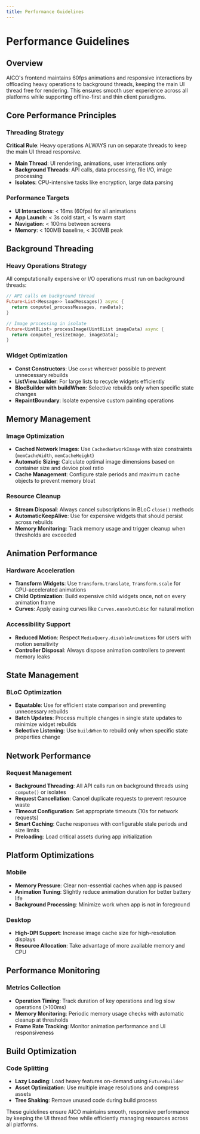 ```yaml
---
title: Performance Guidelines
---
```


# Performance Guidelines

## Overview

AICO's frontend maintains 60fps animations and responsive interactions by offloading heavy operations to background threads, keeping the main UI thread free for rendering. This ensures smooth user experience across all platforms while supporting offline-first and thin client paradigms.

## Core Performance Principles

### Threading Strategy
**Critical Rule**: Heavy operations ALWAYS run on separate threads to keep the main UI thread responsive.

- **Main Thread**: UI rendering, animations, user interactions only
- **Background Threads**: API calls, data processing, file I/O, image processing
- **Isolates**: CPU-intensive tasks like encryption, large data parsing

### Performance Targets
- **UI Interactions**: < 16ms (60fps) for all animations
- **App Launch**: < 3s cold start, < 1s warm start  
- **Navigation**: < 100ms between screens
- **Memory**: < 100MB baseline, < 300MB peak

## Background Threading

### Heavy Operations Strategy
All computationally expensive or I/O operations must run on background threads:

```dart
// API calls on background thread
Future<List<Message>> loadMessages() async {
  return compute(_processMessages, rawData);
}

// Image processing in isolate
Future<Uint8List> processImage(Uint8List imageData) async {
  return compute(_resizeImage, imageData);
}
```

### Widget Optimization
- **Const Constructors**: Use `const` wherever possible to prevent unnecessary rebuilds
- **ListView.builder**: For large lists to recycle widgets efficiently
- **BlocBuilder with buildWhen**: Selective rebuilds only when specific state changes
- **RepaintBoundary**: Isolate expensive custom painting operations

## Memory Management

### Image Optimization
- **Cached Network Images**: Use `CachedNetworkImage` with size constraints (`memCacheWidth`, `memCacheHeight`)
- **Automatic Sizing**: Calculate optimal image dimensions based on container size and device pixel ratio
- **Cache Management**: Configure stale periods and maximum cache objects to prevent memory bloat

### Resource Cleanup
- **Stream Disposal**: Always cancel subscriptions in BLoC `close()` methods
- **AutomaticKeepAlive**: Use for expensive widgets that should persist across rebuilds
- **Memory Monitoring**: Track memory usage and trigger cleanup when thresholds are exceeded

## Animation Performance

### Hardware Acceleration
- **Transform Widgets**: Use `Transform.translate`, `Transform.scale` for GPU-accelerated animations
- **Child Optimization**: Build expensive child widgets once, not on every animation frame
- **Curves**: Apply easing curves like `Curves.easeOutCubic` for natural motion

### Accessibility Support
- **Reduced Motion**: Respect `MediaQuery.disableAnimations` for users with motion sensitivity
- **Controller Disposal**: Always dispose animation controllers to prevent memory leaks

## State Management

### BLoC Optimization
- **Equatable**: Use for efficient state comparison and preventing unnecessary rebuilds
- **Batch Updates**: Process multiple changes in single state updates to minimize widget rebuilds
- **Selective Listening**: Use `buildWhen` to rebuild only when specific state properties change

## Network Performance

### Request Management
- **Background Threading**: All API calls run on background threads using `compute()` or isolates
- **Request Cancellation**: Cancel duplicate requests to prevent resource waste
- **Timeout Configuration**: Set appropriate timeouts (10s for network requests)
- **Smart Caching**: Cache responses with configurable stale periods and size limits
- **Preloading**: Load critical assets during app initialization

## Platform Optimizations

### Mobile
- **Memory Pressure**: Clear non-essential caches when app is paused
- **Animation Tuning**: Slightly reduce animation duration for better battery life
- **Background Processing**: Minimize work when app is not in foreground

### Desktop
- **High-DPI Support**: Increase image cache size for high-resolution displays
- **Resource Allocation**: Take advantage of more available memory and CPU

## Performance Monitoring

### Metrics Collection
- **Operation Timing**: Track duration of key operations and log slow operations (>100ms)
- **Memory Monitoring**: Periodic memory usage checks with automatic cleanup at thresholds
- **Frame Rate Tracking**: Monitor animation performance and UI responsiveness

## Build Optimization

### Code Splitting
- **Lazy Loading**: Load heavy features on-demand using `FutureBuilder`
- **Asset Optimization**: Use multiple image resolutions and compress assets
- **Tree Shaking**: Remove unused code during build process

These guidelines ensure AICO maintains smooth, responsive performance by keeping the UI thread free while efficiently managing resources across all platforms.

